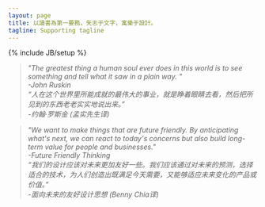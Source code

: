 ```yaml
---
layout: page
title: 以讀書為第一要務，矢志于文字，寓樂于設計。
tagline: Supporting tagline
---
```

{% include JB/setup %}

<!-- Read [Jekyll Quick Start](http://jekyllbootstrap.com/usage/jekyll-quick-start.html)

Complete usage and documentation available at: [Jekyll Bootstrap](http://jekyllbootstrap.com)

## Update Author Attributes

In `_config.yml` remember to specify your own data:
    
    title : My Blog =)
    
    author :
      name : Name Lastname
      email : blah@email.test
      github : username
      twitter : username

The theme should reference these variables whenever needed.
    
## Sample Posts

This blog contains sample posts which help stage pages and blog data.
When you don't need the samples anymore just delete the `_posts/core-samples` folder.

    $ rm -rf _posts/core-samples

Here's a sample "posts list". -->

>*"The greatest thing a human soul ever does in this world is to see something and tell what it saw in a plain way. "*  
>*-John Ruskin*  
>*“人在这个世界里所能成就的最伟大的事业，就是睁着眼睛去看，然后把所见到的东西老老实实地说出来。”*  
>*-约翰·罗斯金 (孟实先生译)*

>*"We want to make things that are future friendly. By anticipating what's next, we can react to today's concerns but also build long-term value for people and businesses."*  
>*-Future Friendly Thinking*  
>*“我们的设计应该对未来更加友好一些。我们应该通过对未来的预测，选择适合的技术，为人们创造出既满足今天需要，又能够适应未来变化的产品或价值。”*  
>*-面向未来的友好设计思想 (Benny Chia译)*

<!-- ## To-Do

This theme is still unfinished. If you'd like to be added as a contributor, [please fork](http://github.com/plusjade/jekyll-bootstrap)!
We need to clean up the themes, make theme usage guides with theme-specific markup examples. -->


